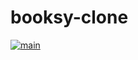 # booksy-clone

[![main](https://github.com/nottaras/booksy-clone/actions/workflows/main.yml/badge.svg?branch=main)](https://github.com/nottaras/booksy-clone/actions/workflows/main.yml)